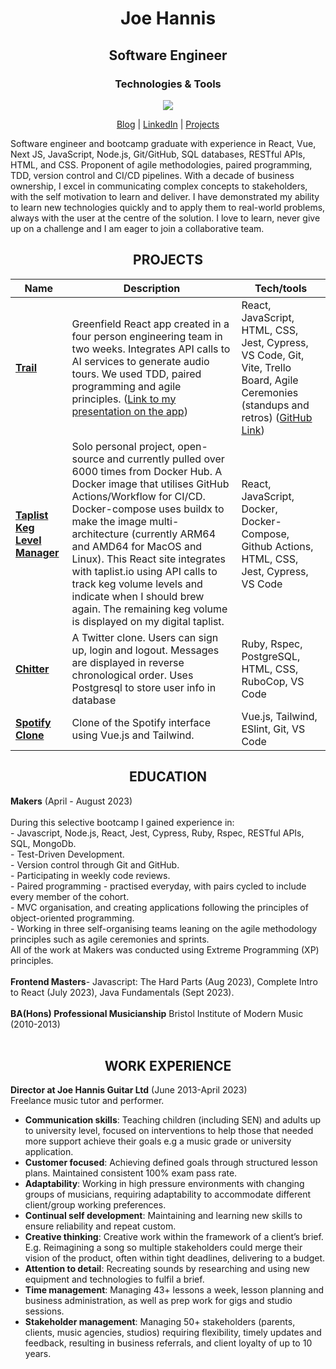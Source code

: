 <h1 align="center">Joe Hannis</h1>

<h2 align="center">Software Engineer</h2>

<h3 align="center">Technologies & Tools</h3>

<p align="center">
  <a href="https://skillicons.dev">
    <img src="https://skillicons.dev/icons?i=react,js,nodejs,vuejs,tailwind,ruby,docker,html,css,mongodb,postgres,bash" />
  </a>
</p>



<p align="center">
  <a href="https://tinyurl.com/aed4n982">Blog</a>  | 
  <a href="https://www.linkedin.com/in/joe-hannis/">LinkedIn</a> | 
  <a href="https://github.com/joehannis/joehannis/blob/master/README.md#projects">Projects</a> 
</p>

Software engineer and bootcamp graduate with experience in React, Vue, Next JS, JavaScript, Node.js, Git/GitHub, SQL databases, RESTful APIs, HTML, and CSS. Proponent of agile methodologies, paired programming, TDD, version control and CI/CD pipelines. With a decade of business ownership, I excel in communicating complex concepts to stakeholders, with the self motivation to learn and deliver. I have demonstrated my ability to learn new technologies quickly and to apply them to real-world problems, always with the user at the centre of the solution. I love to learn, never give up on a challenge and I am eager to join a collaborative team.

<h2 align="center">PROJECTS</h2>

| Name                         | Description       | Tech/tools        |
| ---------------------------- | ----------------- | ----------------- |
| [**Trail**](https://trailapp.net)            | Greenfield React app created in a four person engineering team in two weeks. Integrates API calls to AI services to generate audio tours. We used TDD, paired programming and agile principles. ([Link to my presentation on the app](https://drive.google.com/file/d/1mSIrJ8QDvIhS6k-yOBnWxjJ6bwq7LsCW/view?usp=drive_link)) | React, JavaScript, HTML, CSS, Jest, Cypress, VS Code, Git, Vite, Trello Board, Agile Ceremonies (standups and retros) ([GitHub Link](https://tinyurl.com/a5vmybxs)) |
| [**Taplist Keg Level Manager**](https://tinyurl.com/26pfusx3)                 |Solo personal project, open-source and currently pulled over 6000 times from Docker Hub. A Docker image that utilises GitHub Actions/Workflow for CI/CD. Docker-compose uses buildx to make the image multi-architecture (currently ARM64 and AMD64 for MacOS and Linux). This React site integrates with taplist.io using API calls to track keg volume levels and indicate when I should brew again. The remaining keg volume is displayed on my digital taplist.| React, JavaScript, Docker, Docker-Compose, Github Actions, HTML, CSS, Jest, Cypress, VS Code |
| [**Chitter**](https://tinyurl.com/2p8umkyf)                 | A Twitter clone. Users can sign up, login and logout. Messages are displayed in reverse chronological order. Uses Postgresql to store user info in database  | Ruby, Rspec, PostgreSQL, HTML, CSS, RuboCop, VS Code |
| [**Spotify Clone**](http://tinyurl.com/2s36x26s)                |Clone of the Spotify interface using Vue.js and Tailwind. | Vue.js, Tailwind, ESlint, Git, VS Code |

<h2 align="center">EDUCATION</h2>
<strong>Makers</strong> (April - August 2023)</br></br> 
During this selective bootcamp I gained experience in:</br>
- Javascript, Node.js, React,  Jest, Cypress, Ruby, Rspec, RESTful APIs, SQL, MongoDb.</br>
- Test-Driven Development.</br>
- Version control through Git and GitHub.</br>
- Participating in weekly code reviews.</br>
- Paired programming - practised everyday, with pairs cycled to include every member of the cohort.</br> 
- MVC organisation, and creating applications following the principles of object-oriented programming.</br>
- Working in three self-organising teams leaning on the agile methodology principles such as agile ceremonies and sprints.</br>
All of the work at Makers was conducted using Extreme Programming (XP) principles.</br></br>
<strong>Frontend Masters</strong>- Javascript: The Hard Parts (Aug 2023), Complete Intro to React (July 2023), Java Fundamentals (Sept 2023).</br></br>
<strong>BA(Hons) Professional Musicianship</strong> Bristol Institute of Modern Music (2010-2013)</br></br>

<h2 align="center">WORK EXPERIENCE</h2>
<strong>Director at Joe Hannis Guitar Ltd</strong> (June 2013-April 2023)</br>
Freelance music tutor and performer.

- <strong>Communication skills</strong>: Teaching children (including SEN) and adults up to university level, focused on interventions to help those that needed more support achieve their goals e.g a music grade or university application.</br>
- <strong>Customer focused</strong>: Achieving defined goals through structured lesson plans. Maintained consistent 100% exam pass rate.</br>
- <strong>Adaptability</strong>: Working in high pressure environments with changing groups of musicians, requiring adaptability to accommodate different client/group working preferences.</br>
- <strong>Continual self development</strong>:  Maintaining and learning new skills to ensure reliability and repeat custom.</br>
- <strong>Creative thinking</strong>: Creative work within the framework of a client’s brief. E.g. Reimagining a song so multiple stakeholders could merge their vision of the product, often within tight deadlines, delivering to a budget.</br>
- <strong>Attention to detail</strong>: Recreating sounds by researching and using new equipment and technologies to fulfil a brief.</br>
- <strong>Time management</strong>: Managing 43+ lessons a week, lesson planning and business administration, as well as prep work for gigs and studio sessions.</br>
- <strong>Stakeholder management</strong>:  Managing 50+ stakeholders (parents, clients, music agencies, studios) requiring flexibility, timely updates and feedback, resulting in business referrals, and client loyalty of up to 10 years.</br>
